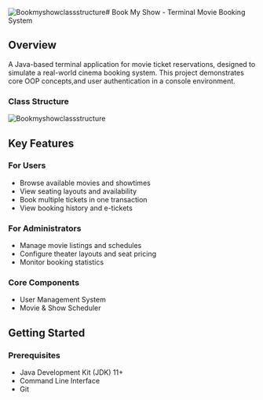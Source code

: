 ![Bookmyshowclassstructure](https://github.com/user-attachments/assets/87df274a-c721-423b-9678-bc88e01d8ef9)# Book My Show - Terminal Movie Booking System

## Overview
A Java-based terminal application for movie ticket reservations, designed to simulate a real-world cinema booking system. This project demonstrates core OOP concepts,and user authentication in a console environment.

### Class Structure
![Bookmyshowclassstructure](https://github.com/user-attachments/assets/05939d29-ebcc-4c5d-93e9-2c0634b3349e)

## Key Features

### For Users
* Browse available movies and showtimes
* View seating layouts and availability
* Book multiple tickets in one transaction
* View booking history and e-tickets

### For Administrators 
* Manage movie listings and schedules
* Configure theater layouts and seat pricing
* Monitor booking statistics

### Core Components
* User Management System
* Movie & Show Scheduler

## Getting Started

### Prerequisites
* Java Development Kit (JDK) 11+
* Command Line Interface
* Git






